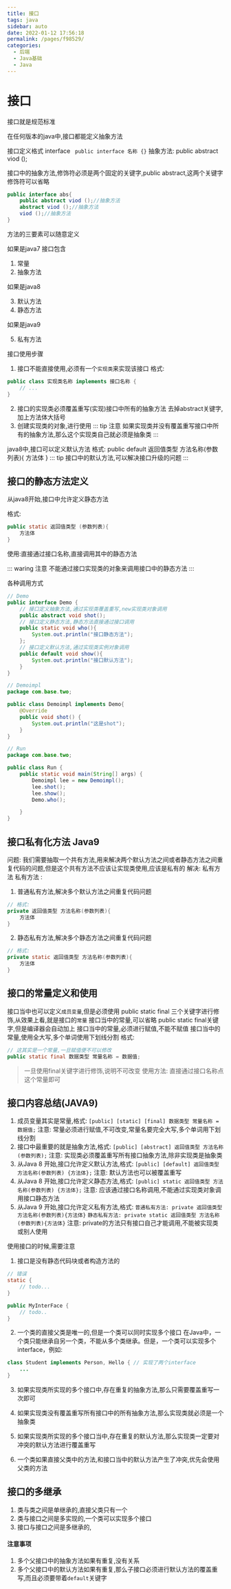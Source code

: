 ```yaml
---
title: 接口
tags: java
sidebar: auto
date: 2022-01-12 17:56:18
permalink: /pages/f98529/
categories: 
  - 后端
  - Java基础
  - Java
---
```


# 接口
接口就是规范标准

在任何版本的java中,接口都能定义抽象方法

接口定义格式 interface
` public interface 名称 {}`
抽象方法: public abstract viod ();

接口中的抽象方法,修饰符必须是两个固定的关键字,public abstract,这两个关键字修饰符可以省略
``` java
public interface abs{
    public abstract viod ();//抽象方法
    abstract viod ();//抽象方法
    viod ();//抽象方法
}

```
方法的三要素可以随意定义

如果是java7 接口包含
1. 常量
2. 抽象方法   

如果是java8   

3. 默认方法
4. 静态方法   

如果是java9   

5. 私有方法

接口使用步骤
1. 接口不能直接使用,必须有一个`实现类`来实现该接口
格式: 
``` java
public class 实现类名称 implements 接口名称 {
    // ...
}
```
2. 接口的实现类必须覆盖重写(实现)接口中所有的抽象方法
去掉abstract关键字,加上方法体大括号
3. 创建实现类的对象,进行使用
::: tip 注意
如果实现类并没有覆盖重写接口中所有的抽象方法,那么这个实现类自己就必须是抽象类
:::

java8中,接口可以定义默认方法
格式: public default 返回值类型 方法名称(参数列表){
    方法体
}
::: tip 
接口中的默认方法,可以解决接口升级的问题
:::



## 接口的静态方法定义

从java8开始,接口中允许定义静态方法

格式: 
``` java
public static 返回值类型 (参数列表){
    方法体
}
```
使用:直接通过接口名称,直接调用其中的静态方法

::: waring 注意
不能通过接口实现类的对象来调用接口中的静态方法
:::

各种调用方式
``` java
// Demo
public interface Demo {
    // 接口定义抽象方法,通过实现类覆盖重写,new实现类对象调用
    public abstract void shot();
    // 接口定义静态方法,静态方法直接通过接口调用
    public static void who(){
        System.out.println("接口静态方法");
    };
    // 接口定义默认方法,通过实现类实例对象调用
    public default void show(){
        System.out.println("接口默认方法");
    }
}

// Demoimpl
package com.base.two;

public class Demoimpl implements Demo{
    @Override
    public void shot() {
        System.out.println("这是shot");
    }
}

// Run
package com.base.two;

public class Run {
    public static void main(String[] args) {
        Demoimpl lee = new Demoimpl();
        lee.shot();
        lee.show();
        Demo.who();

    }
}

```
## 接口私有化方法 Java9
问题: 我们需要抽取一个共有方法,用来解决两个默认方法之间或者静态方法之间重复代码的问题,但是这个共有方法不应该让实现类使用,应该是私有的
解决: 私有方法
私有方法 :
1. 普通私有方法,解决多个默认方法之间重复代码问题
``` java
// 格式:
private 返回值类型 方法名称(参数列表){
    方法体
}
```
2. 静态私有方法,解决多个静态方法之间重复代码问题
```java
// 格式:
private static 返回值类型 方法名称(参数列表){
    方法体
}
```
## 接口的常量定义和使用
接口当中也可以定义`成员变量`,但是必须使用 public static final 三个关键字进行修饰,从效果上看,就是接口的`常量`
接口当中的常量,可以省略 public static final关键字,但是编译器会自动加上
接口当中的常量,必须进行赋值,不能不赋值
接口当中的常量,使用全大写,多个单词使用下划线分割
格式: 
``` java
// 这其实是一个常量,一旦赋值便不可以修改
public static final 数据类型 常量名称 = 数据值;
```
> 一旦使用final关键字进行修饰,说明不可改变
使用方法: 直接通过接口名称点这个常量即可

## 接口内容总结(JAVA9)
1. 成员变量其实是常量,格式:
`[public] [static] [final] 数据类型 常量名称 = 数据值;`
注意: 常量必须进行赋值,不可改变,常量名要完全大写,多个单词用下划线分割
2. 接口中最重要的就是抽象方法,格式:
`[public] [abstract] 返回值类型 方法名称(参数列表);`
注意: 实现类必须覆盖重写所有接口抽象方法,除非实现类是抽象类
3. 从Java 8 开始,接口允许定义默认方法,格式:
`[public] [default] 返回值类型 方法名称(参数列表) {方法体};`
注意: 默认方法也可以被覆盖重写
4. 从Java 8 开始,接口允许定义静态方法,格式:
`[public] static 返回值类型 方法名称(参数列表) {方法体};`
注意: 应该通过接口名称调用,不能通过实现类对象调用接口静态方法
5. 从Java 9 开始,接口允许定义私有方法,格式:
`普通私有方法: private 返回值类型 方法名称(参数列表){方法体}`
`静态私有方法: private static 返回值类型 方法名称(参数列表){方法体}`
注意: private的方法只有接口自己才能调用,不能被实现类或别人使用

使用接口的时候,需要注意
1. 接口是没有静态代码块或者构造方法的
``` java
// 错误
static {
    // todo...
}

public MyInterFace {
    // todo..
}
```
2. 一个类的直接父类是唯一的,但是一个类可以同时实现多个接口
在Java中，一个类只能继承自另一个类，不能从多个类继承。但是，一个类可以实现多个interface，例如:
``` java
class Student implements Person, Hello { // 实现了两个interface
    ...
}
```

3. 如果实现类所实现的多个接口中,存在重复的抽象方法,那么只需要覆盖重写一次即可

4. 如果实现类没有覆盖重写所有接口中的所有抽象方法,那么实现类就必须是一个抽象类

5. 如果实现类所实现的多个接口当中,存在重复的默认方法,那么实现类一定要对冲突的默认方法进行覆盖重写

6. 一个类如果直接父类中的方法,和接口当中的默认方法产生了冲突,优先会使用父类的方法


## 接口的多继承
1. 类与类之间是单继承的,直接父类只有一个
2. 类与接口之间是多实现的,一个类可以实现多个接口
3. 接口与接口之间是多继承的,

#### 注意事项
1. 多个父接口中的抽象方法如果有重复,没有关系
2. 多个父接口中的默认方法如果有重复,那么子接口必须进行默认方法的覆盖重写,而且必须要带着`default`关键字


